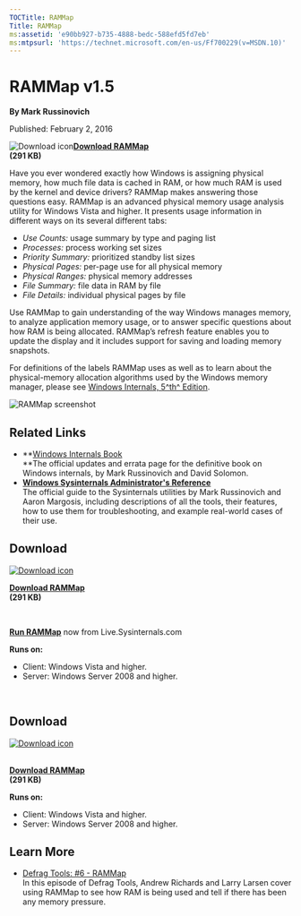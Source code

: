 ```yaml
--- 
TOCTitle: RAMMap
Title: RAMMap
ms:assetid: 'e90bb927-b735-4888-bedc-588efd5fd7eb'
ms:mtpsurl: 'https://technet.microsoft.com/en-us/Ff700229(v=MSDN.10)'
---
```


RAMMap v1.5
===========

**By Mark Russinovich**

Published: February 2, 2016

![Download
icon](/media/landing/sysinternals/download_sm.png)[**Download
RAMMap**  
](https://download.sysinternals.com/files/rammap.zip)**(291 KB)**


Have you ever wondered exactly how Windows is assigning physical memory,
how much file data is cached in RAM, or how much RAM is used by the
kernel and device drivers? RAMMap makes answering those questions easy.
RAMMap is an advanced physical memory usage analysis utility for Windows
Vista and higher. It presents usage information in different ways on its
several different tabs:

-   *Use Counts:* usage summary by type and paging list
-   *Processes:* process working set sizes
-   *Priority Summary:* prioritized standby list sizes
-   *Physical Pages:* per-page use for all physical memory
-   *Physical Ranges:* physical memory addresses
-   *File Summary:* file data in RAM by file
-   *File Details:* individual physical pages by file

Use RAMMap to gain understanding of the way Windows manages memory, to
analyze application memory usage, or to answer specific questions about
how RAM is being allocated. RAMMap’s refresh feature enables you to
update the display and it includes support for saving and loading memory
snapshots.

For definitions of the labels RAMMap uses as well as to learn about the
physical-memory allocation algorithms used by the Windows memory
manager, please see [Windows Internals, 5^th^
Edition](~/learn/windows-internals.md).

![RAMMap
screenshot](/media/landing/sysinternals/rammap_thumb.jpg)



## Related Links

-   **[Windows Internals
    Book](~/learn/windows-internals.md)  
    **The official updates and errata page for the definitive book on
    Windows internals, by Mark Russinovich and David Solomon.
-   [**Windows Sysinternals Administrator's Reference**  
    ](../troubleshooting-book.md)The
    official guide to the Sysinternals utilities by Mark Russinovich and
    Aaron Margosis, including descriptions of all the tools, their
    features, how to use them for troubleshooting, and example
    real-world cases of their use.



## Download 

[![Download
icon](/media/landing/sysinternals/download_sm.png)
](https://download.sysinternals.com/files/rammap.zip)

[**Download RAMMap**  
](https://download.sysinternals.com/files/rammap.zip)**(291 KB)**

 

[**Run RAMMap**](https://live.sysinternals.com/rammap.exe) now from
Live.Sysinternals.com

**Runs on:**

-   Client: Windows Vista and higher.
-   Server: Windows Server 2008 and higher.

 


<div class="RightAdRail">


## Download

[![Download
icon](/media/landing/sysinternals/download_sm.png)](https://download.sysinternals.com/files/rammap.zip)

[  
**Download
RAMMap**](https://download.sysinternals.com/files/rammap.zip)  
**(291 KB)**

**Runs on:**

-   Client: Windows Vista and higher.
-   Server: Windows Server 2008 and higher.



## Learn More

-   [Defrag Tools: \#6 -
    RAMMap](http://channel9.msdn.com/shows/defrag-tools/defrag-tools-6-rammap)  
    In this episode of Defrag Tools, Andrew Richards and Larry Larsen
    cover using RAMMap to see how RAM is being used and tell if there
    has been any memory pressure.



